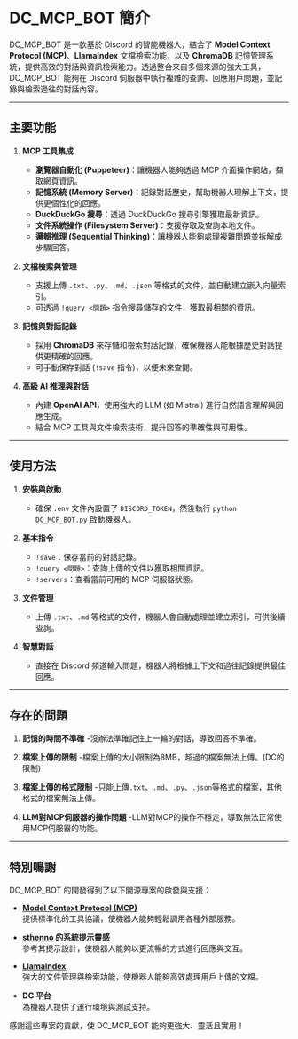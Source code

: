 # DC_MCP_BOT 簡介

DC_MCP_BOT 是一款基於 Discord 的智能機器人，結合了 **Model Context Protocol (MCP)**、**LlamaIndex** 文檔檢索功能，以及 **ChromaDB** 記憶管理系統，提供高效的對話與資訊檢索能力。透過整合來自多個來源的強大工具，DC_MCP_BOT 能夠在 Discord 伺服器中執行複雜的查詢、回應用戶問題，並記錄與檢索過往的對話內容。

---

## 主要功能

1. **MCP 工具集成**  
   - **瀏覽器自動化 (Puppeteer)**：讓機器人能夠透過 MCP 介面操作網站，擷取網頁資訊。  
   - **記憶系統 (Memory Server)**：記錄對話歷史，幫助機器人理解上下文，提供更個性化的回應。  
   - **DuckDuckGo 搜尋**：透過 DuckDuckGo 搜尋引擎獲取最新資訊。  
   - **文件系統操作 (Filesystem Server)**：支援存取及查詢本地文件。  
   - **邏輯推理 (Sequential Thinking)**：讓機器人能夠處理複雜問題並拆解成步驟回答。

2. **文檔檢索與管理**  
   - 支援上傳 `.txt`、`.py`、`.md`、`.json` 等格式的文件，並自動建立嵌入向量索引。  
   - 可透過 `!query <問題>` 指令搜尋儲存的文件，獲取最相關的資訊。

3. **記憶與對話記錄**  
   - 採用 **ChromaDB** 來存儲和檢索對話記錄，確保機器人能根據歷史對話提供更精確的回應。  
   - 可手動保存對話 (`!save` 指令)，以便未來查閱。

4. **高級 AI 推理與對話**  
   - 內建 **OpenAI API**，使用強大的 LLM (如 Mistral) 進行自然語言理解與回應生成。  
   - 結合 MCP 工具與文件檢索技術，提升回答的準確性與可用性。  

---

## 使用方法

1. **安裝與啟動**  
   - 確保 `.env` 文件內設置了 `DISCORD_TOKEN`，然後執行 `python DC_MCP_BOT.py` 啟動機器人。

2. **基本指令**
   - `!save`：保存當前的對話記錄。
   - `!query <問題>`：查詢上傳的文件以獲取相關資訊。
   - `!servers`：查看當前可用的 MCP 伺服器狀態。

3. **文件管理**
   - 上傳 `.txt`、`.md` 等格式的文件，機器人會自動處理並建立索引，可供後續查詢。

4. **智慧對話**
   - 直接在 Discord 頻道輸入問題，機器人將根據上下文和過往記錄提供最佳回應。

---
## 存在的問題
1. **記憶的時間不準確**
   -沒辦法準確記住上一輪的對話，導致回答不準確。

2. **檔案上傳的限制**
   -檔案上傳的大小限制為8MB，超過的檔案無法上傳。(DC的限制)

3. **檔案上傳的格式限制**
   -只能上傳`.txt`、`.md`、`.py`、`.json`等格式的檔案，其他格式的檔案無法上傳。

4. **LLM對MCP伺服器的操作問題**
   -LLM對MCP的操作不穩定，導致無法正常使用MCP伺服器的功能。

---
## 特別鳴謝

DC_MCP_BOT 的開發得到了以下開源專案的啟發與支援：

- **[Model Context Protocol (MCP)](https://github.com/modelcontextprotocol/servers)**  
  提供標準化的工具協議，使機器人能夠輕鬆調用各種外部服務。

- **[sthenno](https://huggingface.co/sthenno) 的系統提示靈感**  
  參考其提示設計，使機器人能夠以更流暢的方式進行回應與交互。

- **[LlamaIndex](https://gpt-index.readthedocs.io/)**  
  強大的文件管理與檢索功能，使機器人能夠高效處理用戶上傳的文檔。

- **DC 平台**  
  為機器人提供了運行環境與測試支持。

感謝這些專案的貢獻，使 DC_MCP_BOT 能夠更強大、靈活且實用！